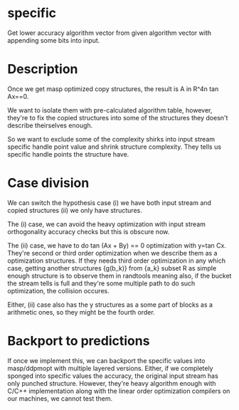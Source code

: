 # specific
Get lower accuracy algorithm vector from given algorithm vector with appending some bits into input.

# Description
Once we get masp optimized copy structures, the result is A in R^4n tan Ax==0.

We want to isolate them with pre-calculated algorithm table, however, they're to fix the copied structures into some of the structures they doesn't describe theirselves enough.

So we want to exclude some of the complexity shirks into input stream specific handle point value and shrink structure complexity.
They tells us specific handle points the structure have.

# Case division
We can switch the hypothesis case (i) we have both input stream and copied structures (ii) we only have structures.

The (i) case, we can avoid the heavy optimization with input stream orthogonality accuracy checks but this is obscure now.

The (ii) case, we have to do tan (Ax + By) == 0 optimization with y=tan Cx.
They're second or third order optimization when we describe them as a optimization structures.
If they needs third order optimization in any which case, getting another structures {g(b_k)} from {a_k} subset R as simple enough structure is to observe them in randtools meaning also, if the bucket the stream tells is full and they're some multiple path to do such optimization, the collision occures.

Either, (ii) case also has the y structures as a some part of blocks as a arithmetic ones, so they might be the fourth order.

# Backport to predictions
If once we implement this, we can backport the specific values into masp/ddpmopt with multiple layered versions.
Either, if we completely sponged into specific values the accuracy, the original input stream has only punched structure.
However, they're heavy algorithm enough with C/C++ implementation along with the linear order optimization compilers on our machines, we cannot test them.

